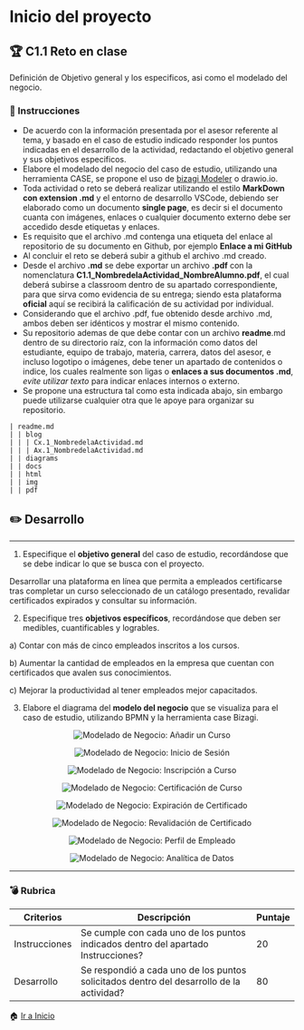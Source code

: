 # Inicio del proyecto

## :trophy: C1.1 Reto en clase

Definición de Objetivo general y los especificos, asi como el modelado del negocio.

### :blue_book: Instrucciones

- De acuerdo con la información presentada por el asesor referente al tema, y basado en el caso de estudio indicado responder los puntos indicadas en el desarrollo de la actividad, redactando el objetivo general y sus objetivos especificos.
- Elabore el modelado del negocio del caso de estudio, utilizando una herramienta CASE, se propone el uso de [bizagi Modeler](https://www.bizagi.com/plataforma/modeler) o drawio.io.
- Toda actividad o reto se deberá realizar utilizando el estilo **MarkDown con extension .md** y el entorno de desarrollo VSCode, debiendo ser elaborado como un documento **single page**, es decir si el documento cuanta con imágenes, enlaces o cualquier documento externo debe ser accedido desde etiquetas y enlaces.
- Es requisito que el archivo .md contenga una etiqueta del enlace al repositorio de su documento en Github, por ejemplo **Enlace a mi GitHub**
- Al concluir el reto se deberá subir a github el archivo .md creado.
- Desde el archivo **.md** se debe exportar un archivo **.pdf** con la nomenclatura **C1.1_NombredelaActividad_NombreAlumno.pdf**, el cual deberá subirse a classroom dentro de su apartado correspondiente, para que sirva como evidencia de su entrega; siendo esta plataforma **oficial** aquí se recibirá la calificación de su actividad por individual.
- Considerando que el archivo .pdf, fue obtenido desde archivo .md, ambos deben ser idénticos y mostrar el mismo contenido.
- Su repositorio ademas de que debe contar con un archivo **readme**.md dentro de su directorio raíz, con la información como datos del estudiante, equipo de trabajo, materia, carrera, datos del asesor, e incluso logotipo o imágenes, debe tener un apartado de contenidos o indice, los cuales realmente son ligas o **enlaces a sus documentos .md**, _evite utilizar texto_ para indicar enlaces internos o externo.
- Se propone una estructura tal como esta indicada abajo, sin embargo puede utilizarse cualquier otra que le apoye para organizar su repositorio.

```
| readme.md
| | blog
| | | Cx.1_NombredelaActividad.md
| | | Ax.1_NombredelaActividad.md
| | diagrams
| | docs
| | html
| | img
| | pdf    
```

## :pencil2: Desarrollo

___

1. Especifique el  **objetivo general** del caso de estudio, recordándose que se debe indicar lo que se busca con el proyecto.

Desarrollar una plataforma en línea que permita a empleados certificarse tras completar un curso seleccionado de un catálogo presentado, revalidar certificados expirados y consultar su información.

2. Especifique tres **objetivos específicos**, recordándose que deben ser medibles, cuantificables y logrables.

a) Contar con más de cinco empleados inscritos a los cursos.

b) Aumentar la cantidad de empleados en la empresa que cuentan con certificados que avalen sus conocimientos.

c) Mejorar la productividad al tener empleados mejor capacitados.

3. Elabore el diagrama del **modelo del negocio** que se visualiza para el caso de estudio, utilizando BPMN y la herramienta case Bizagi.

<p align="center">
    <img alt="Modelado de Negocio: Añadir un Curso" src="https://raw.githubusercontent.com/edgarcastillo17/avscastillo/main/diagrams/C1.1_ObjetivosGenerales_especificos/Nuevo.png">
</p>
<p align="center">
    <img alt="Modelado de Negocio: Inicio de Sesión" src="https://raw.githubusercontent.com/edgarcastillo17/avscastillo/main/diagrams/C1.1_ObjetivosGenerales_especificos/Login.png">
</p>
<p align="center">
    <img alt="Modelado de Negocio: Inscripción a Curso" src="https://raw.githubusercontent.com/edgarcastillo17/avscastillo/main/diagrams/C1.1_ObjetivosGenerales_especificos/Inscripcion.png">
</p>
<p align="center">
    <img alt="Modelado de Negocio: Certificación de Curso" src="https://raw.githubusercontent.com/edgarcastillo17/avscastillo/main/diagrams/C1.1_ObjetivosGenerales_especificos/Certificacion.png">
</p>
<p align="center">
    <img alt="Modelado de Negocio: Expiración de Certificado" src="https://raw.githubusercontent.com/edgarcastillo17/avscastillo/main/diagrams/C1.1_ObjetivosGenerales_especificos/Expiracion.png">
</p>
<p align="center">
    <img alt="Modelado de Negocio: Revalidación de Certificado" src="https://raw.githubusercontent.com/edgarcastillo17/avscastillo/main/diagrams/C1.1_ObjetivosGenerales_especificos/Revalidacion.png">
</p>
<p align="center">
    <img alt="Modelado de Negocio: Perfil de Empleado" src="https://raw.githubusercontent.com/edgarcastillo17/avscastillo/main/diagrams/C1.1_ObjetivosGenerales_especificos/Perfil.png">
</p>
<p align="center">
    <img alt="Modelado de Negocio: Analítica de Datos" src="https://raw.githubusercontent.com/edgarcastillo17/avscastillo/main/diagrams/C1.1_ObjetivosGenerales_especificos/Analitica.png">
</p>

___

### :bomb: Rubrica


| Criterios     | Descripción                                                                                  | Puntaje |
| ------------- | -------------------------------------------------------------------------------------------- | ------- |
| Instrucciones | Se cumple con cada uno de los puntos indicados dentro del apartado Instrucciones?            | 20 |
| Desarrollo    | Se respondió a cada uno de los puntos solicitados dentro del desarrollo de la actividad?     | 80      |

:house: [Ir a Inicio](https://github.com/edgarcastillo17/avscastillo "Github")